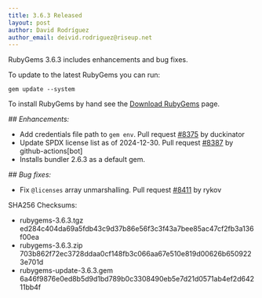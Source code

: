 ```yaml
---
title: 3.6.3 Released
layout: post
author: David Rodríguez
author_email: deivid.rodriguez@riseup.net
---
```


RubyGems 3.6.3 includes enhancements and bug fixes.

To update to the latest RubyGems you can run:

    gem update --system

To install RubyGems by hand see the [Download RubyGems][download] page.


_## Enhancements:_

* Add credentials file path to `gem env`. Pull request
  [#8375](https://github.com/rubygems/rubygems/pull/8375) by duckinator
* Update SPDX license list as of 2024-12-30. Pull request
  [#8387](https://github.com/rubygems/rubygems/pull/8387) by
  github-actions[bot]
* Installs bundler 2.6.3 as a default gem.

_## Bug fixes:_

* Fix `@licenses` array unmarshalling. Pull request
  [#8411](https://github.com/rubygems/rubygems/pull/8411) by rykov


SHA256 Checksums:

* rubygems-3.6.3.tgz  
  ed284c404da69a5fdb43c9d37b86e56f3c3f43a7bee85ac47cf2fb3a136f00ea
* rubygems-3.6.3.zip  
  703b862f72ec3728ddaa0cf148fb3c066aa67e510e819d00626b6509223e701d
* rubygems-update-3.6.3.gem  
  6a46f9876e0ed8b5d9d1bd789b0c3308490eb5e7d21d0571ab4ef2d64211bb4f


[download]: https://rubygems.org/pages/download

